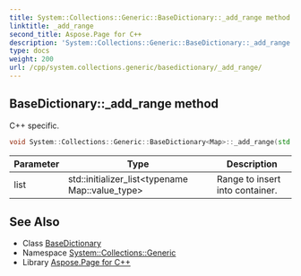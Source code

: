 ```yaml
---
title: System::Collections::Generic::BaseDictionary::_add_range method
linktitle: _add_range
second_title: Aspose.Page for C++
description: 'System::Collections::Generic::BaseDictionary::_add_range method. C++ specific in C++.'
type: docs
weight: 200
url: /cpp/system.collections.generic/basedictionary/_add_range/
---
```

## BaseDictionary::_add_range method


C++ specific.

```cpp
void System::Collections::Generic::BaseDictionary<Map>::_add_range(std::initializer_list<typename Map::value_type> list)
```


| Parameter | Type | Description |
| --- | --- | --- |
| list | std::initializer_list\<typename Map::value_type\> | Range to insert into container. |

## See Also

* Class [BaseDictionary](../)
* Namespace [System::Collections::Generic](../../)
* Library [Aspose.Page for C++](../../../)
